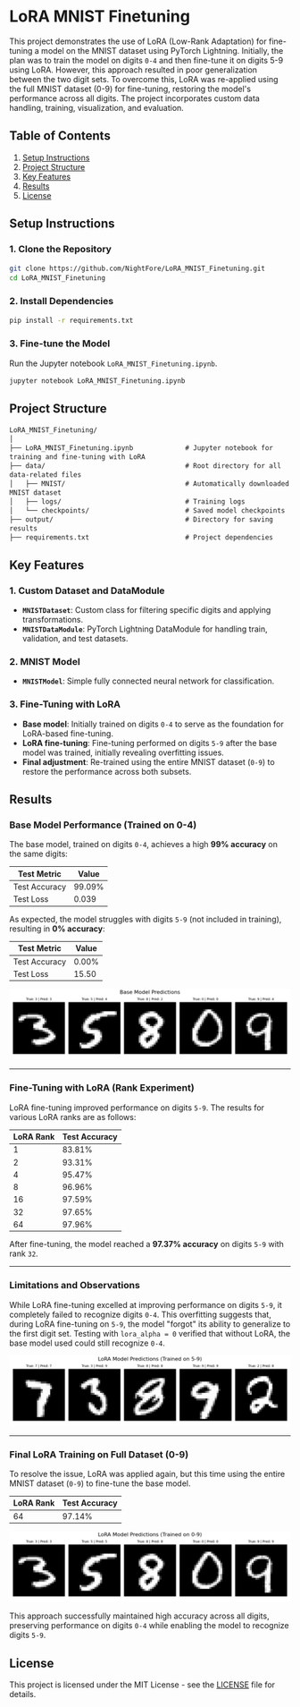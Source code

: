 # LoRA MNIST Finetuning

This project demonstrates the use of LoRA (Low-Rank Adaptation) for fine-tuning a model on the MNIST dataset using PyTorch Lightning. Initially, the plan was to train the model on digits `0-4` and then fine-tune it on digits 5-9 using LoRA. However, this approach resulted in poor generalization between the two digit sets. To overcome this, LoRA was re-applied using the full MNIST dataset (0-9) for fine-tuning, restoring the model's performance across all digits. The project incorporates custom data handling, training, visualization, and evaluation.

## Table of Contents
1. [Setup Instructions](#setup-instructions)
2. [Project Structure](#project-structure)
3. [Key Features](#key-features)
4. [Results](#results)
5. [License](#license)

## Setup Instructions

### 1. Clone the Repository

```bash
git clone https://github.com/NightFore/LoRA_MNIST_Finetuning.git
cd LoRA_MNIST_Finetuning
```

### 2. Install Dependencies

```bash
pip install -r requirements.txt
```

### 3. Fine-tune the Model

Run the Jupyter notebook `LoRA_MNIST_Finetuning.ipynb`.

```bash
jupyter notebook LoRA_MNIST_Finetuning.ipynb
```

## Project Structure

```
LoRA_MNIST_Finetuning/
│
├── LoRA_MNIST_Finetuning.ipynb             # Jupyter notebook for training and fine-tuning with LoRA
├── data/                                   # Root directory for all data-related files
│   ├── MNIST/                              # Automatically downloaded MNIST dataset
│   ├── logs/                               # Training logs
│   └── checkpoints/                        # Saved model checkpoints
├── output/                                 # Directory for saving results
├── requirements.txt                        # Project dependencies
```

## Key Features

### 1. **Custom Dataset and DataModule**
- **`MNISTDataset`**: Custom class for filtering specific digits and applying transformations.
- **`MNISTDataModule`**: PyTorch Lightning DataModule for handling train, validation, and test datasets.

### 2. **MNIST Model**
- **`MNISTModel`**: Simple fully connected neural network for classification.

### 3. **Fine-Tuning with LoRA**
- **Base model**: Initially trained on digits `0-4` to serve as the foundation for LoRA-based fine-tuning.
- **LoRA fine-tuning**: Fine-tuning performed on digits `5-9` after the base model was trained, initially revealing overfitting issues.
- **Final adjustment**: Re-trained using the entire MNIST dataset (`0-9`) to restore the performance across both subsets.

## Results

### **Base Model Performance** (Trained on 0-4)

The base model, trained on digits `0-4`, achieves a high **99% accuracy** on the same digits:

| Test Metric    | Value         |
|----------------|---------------|
| Test Accuracy  | 99.09%        |
| Test Loss      | 0.039         |

As expected, the model struggles with digits `5-9` (not included in training), resulting in **0% accuracy**:

| Test Metric    | Value         |
|----------------|---------------|
| Test Accuracy  | 0.00%         |
| Test Loss      | 15.50         |

![Base Model Predictions on 0-9](output/base_model_predictions_0-9.png)

---

### **Fine-Tuning with LoRA** (Rank Experiment)

LoRA fine-tuning improved performance on digits `5-9`. The results for various LoRA ranks are as follows:

| LoRA Rank | Test Accuracy  |
|-----------|----------------|
| 1         | 83.81%         |
| 2         | 93.31%         |
| 4         | 95.47%         |
| 8         | 96.96%         |
| 16        | 97.59%         |
| 32        | 97.65%         |
| 64        | 97.96%         |

After fine-tuning, the model reached a **97.37% accuracy** on digits `5-9` with rank `32`.

---

### **Limitations and Observations**

While LoRA fine-tuning excelled at improving performance on digits `5-9`, it completely failed to recognize digits `0-4`. This overfitting suggests that, during LoRA fine-tuning on `5-9`, the model "forgot" its ability to generalize to the first digit set. Testing with `lora_alpha = 0` verified that without LoRA, the base model used could still recognize `0-4`.

![LoRA Model Predictions on 5-9](output/lora_model_predictions_5-9.png)

---

### **Final LoRA Training on Full Dataset (0-9)**

To resolve the issue, LoRA was applied again, but this time using the entire MNIST dataset (`0-9`) to fine-tune the base model.

| LoRA Rank | Test Accuracy  |
|-----------|----------------|
| 64        | 97.14%         |

![LoRA Model Predictions on 0-9](output/lora_model_predictions_0-9.png)

This approach successfully maintained high accuracy across all digits, preserving performance on digits `0-4` while enabling the model to recognize digits `5-9`.

## License

This project is licensed under the MIT License - see the [LICENSE](LICENSE) file for details.